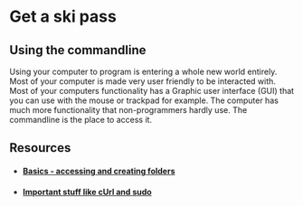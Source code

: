 # Get a ski pass

## Using the commandline

Using your computer to program is entering a whole new world entirely. Most of your computer is made very user friendly to be interacted with. Most of your computers functionality has a Graphic user interface (GUI) that you can use with the mouse or trackpad for example. The computer has much more functionality that non-programmers hardly use. The commandline is the place to access it.

## Resources

- #### [Basics - accessing and creating folders](https://tutorial.djangogirls.org/en/intro_to_command_line/)
- #### [Important stuff like cUrl and sudo](https://code.tutsplus.com/articles/10-terminal-commands-that-will-boost-your-productivity--net-14105)
